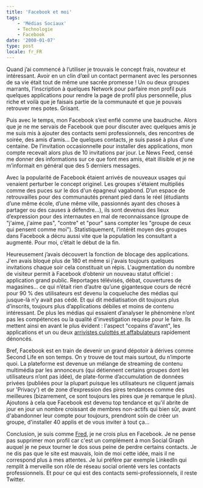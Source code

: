 ```yaml
---
title: 'Facebook et moi'
tags:
    - 'Médias Sociaux'
    - Technologie
    - Facebook
date: '2008-01-07'
type: post
locale: fr_FR
---
```


Quand j&#8217;ai commenc&#233; &#224; l&#8217;utiliser je trouvais le concept frais, novateur et int&#233;ressant. Avoir en un clin d&#8217;&#339;il un contact permanent avec les personnes de sa vie &#233;tait tout de m&#234;me une sacr&#233;e promesse&nbsp;! Un ou deux groupes marrants, l&#8217;inscription &#224; quelques Network pour parfaire mon profil puis quelques applications pour rendre la page de profil plus personnelle, plus riche et voil&#224; que je faisais partie de la communaut&#233; et que je pouvais retrouver mes potes. Grisant. </p>

Puis avec le temps, mon Facebook s&#8217;est enfl&#233; comme une baudruche. Alors que je ne me servais de Facebook que pour discuter avec quelques amis je me suis mis &#224; ajouter des contacts semi professionnels, des rencontres de soir&#233;e, des amis d&#8217;amis… De quelques contacts, je suis pass&#233; &#224; plus d'une centaine. De l&#8217;invitation occasionnelle pour installer des applications, mon compte recevait alors plus de 10 invitations par jour. Le News Feed, cens&#233; me donner des informations sur ce que font mes amis, &#233;tait illisible et je ne m&#8217;informait en g&#233;n&#233;ral que des 5 derniers messages.

Avec la popularit&#233; de Facebook &#233;taient arriv&#233;s de nouveaux usages qui venaient perturber le concept originel. Les groupes s'&#233;taient multipli&#233;s comme des puces sur le dos d'un &#233;pagneul vagabond. D&#8217;un espace de retrouvailles pour des communaut&#233;s prenant pied dans le r&#233;el (&#233;tudiants d&#8217;une m&#234;me &#233;cole, d&#8217;une m&#234;me ville, passionn&#233;s ayant des choses &#224; partager ou des causes &#224; d&#233;fendre…), ils sont devenus des lieux d&#8217;expression pour des internautes en mal de reconnaissance (groupe de &quot;j'aime, j'aime pas&quot;, &quot;contre&quot; et &quot;pour&quot; sans compter les &quot;groupe de ceux qui pensent comme moi&quot;). Statistiquement, l&#8217;int&#233;r&#234;t moyen des groupes dans Facebook a d&#233;cru aussi vite que la population les consultant a augment&#233;. Pour moi, c&#8217;&#233;tait le d&#233;but de la fin.

Heureusement j&#8217;avais d&#233;couvert la fonction de blocage des applications. J'en avais bloqu&#233; plus de 180 et m&#234;me si j'avais toujours quelques invitations chaque soir cela constituait un r&#233;pis. L'augmentation du nombre de visiteur permit &#224; Facebook d&#8217;obtenir un nouveau statut officiel&nbsp;: application grand public. Reportages t&#233;l&#233;vis&#233;s, d&#233;bat, couvertures de magasines… ce qui n&#8217;&#233;tait rien d&#8217;autre qu&#8217;une gigantesque cours de r&#233;cr&#233; pour 90 % des utilisateurs est devenu la coqueluche des m&#233;dias qui jusque-l&#224; n&#8217;y avait pas c&#233;d&#233;. Et qui dit m&#233;diatisation dit toujours plus d&#8217;inscrits, toujours plus d&#8217;applications d&#233;biles et moins de contenu int&#233;ressant. De plus les m&#233;dias qui essaient d&#8217;analyser le ph&#233;nom&#232;ne n&#8217;ont pas les comp&#233;tences ou la qualit&#233; d'investigation requise pour le faire. Ils mettent ainsi en avant le plus &#233;vident&nbsp;: l'aspect &quot;copains d'avant&quot;, les applications et un ou deux [arrivistes culott&#233;s et affabulateurs](http://www.zdnet.fr/actualites/reseau-social-un-president-fantoche-pour-facebook-39377023.htm) rapidement d&#233;nonc&#233;s.

Bref, Facebook est en train de devenir un grand d&#233;potoir &#224; d&#233;rives comme Second Life en son temps. On y trouve de tout mais surtout, du n&#8217;importe quoi. La plateforme est devenue un m&#233;lange de streaming de contenu multim&#233;dia par les annonceurs (qui d&#233;tiennent certains groupes dont les utilisateurs n&#8217;ont pas id&#233;e), de plate-forme d&#8217;accumulation de donn&#233;es priv&#233;es (publi&#233;es pour la plupart puisque les utilisateurs ne cliquent jamais sur 'Privacy') et de zone d&#8217;expression des pires tendances comme des meilleures (bizarrement, ce sont toujours les pires que je remarque le plus). Ajoutons &#224; cela que Facebook est devenu top tendance et qu'il abrite de jour en jour un nombre croissant de membres non-actifs qui bien s&#251;r, avant d'abandonner leur compte pour toujours, prendront soin de cr&#233;er un groupe, d'installer 40 applis et de vous inviter &#224; tout &#231;a…

Conclusion, je suis comme [Fred](http://www.fredcavazza.net/2007/11/14/pourquoi-je-ne-crois-plus-en-facebook/), je ne crois plus en Facebook. Je ne pense pas supprimer mon profil car c'est un compl&#233;ment &#224; mon Social Graph auquel je ne peux tourner le dos sous peine de perdre certains contacts. Je ne dis pas que le site est mauvais, loin de moi cette id&#233;e, mais il ne correspond plus &#224; mes attentes. Je lui pr&#233;f&#232;re par exemple LinkedIn qui remplit &#224; merveille son r&#244;le de r&#233;seau social orient&#233; vers les contacts professionnels. Et pour ce qui est des contacts semi-professionnels, il reste Twitter.
